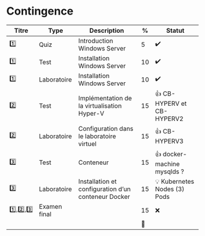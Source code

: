 # Contingence


| Titre | Type        | Description                                         | % | Statut           |
|-------|-------------|-----------------------------------------------------|---|------------------|
| :one: | Quiz        | Introduction Windows Server                         |  5|:heavy_check_mark:|
| :one: | Test        | Installation Windows Server                         | 10|:heavy_check_mark:|
| :one: | Laboratoire | Installation Windows Server                         | 10|:heavy_check_mark:|
| :two: | Test        | Implémentation de la virtualisation Hyper-V         | 15|:+1: CB-HYPERV et CB-HYPERV2 |
| :two: | Laboratoire | Configuration dans le laboratoire virtuel           | 15|:+1: CB-HYPERV3   |
|:three:| Test        | Conteneur                                           | 15|:+1: docker-machine mysqlds ?   |
|:three:| Laboratoire | Installation et configuration d’un conteneur Docker | 15|:bulb: Kubernetes Nodes (3) Pods|
|:one:,:two:,:three:| Examen final        |                                        | 15|:x:|
|       |             |                                                     |:100:|                 |

